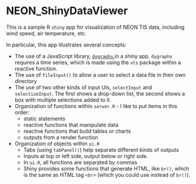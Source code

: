 # NEON_ShinyDataViewer

This is a sample R `shiny` app for visualization of NEON TIS data, including wind speed, air temperature, etc.

In particular, this app illustrates several concepts:
* The use of a JavaScript library, <a href = "http://rstudio.github.io/dygraphs/index.html"> `dygraphs` </a> in a shiny app. `dygraphs` requires a time series, which is made using the `xts` package within a reactive function.
* The use of `fileInput()` to allow a user to select a data file in their own directory
* The use of two other kinds of input UIs, `selectInput` and `selectizeInput`. The first shows a drop-down list, the second shows a box with multiple selections added to it.
* Organization of functions within `server.R` - I like to put items in this order:
  * static statements 
  * reactive functions that manipulate data
  * reactive functions that build tables or charts
  * outputs from a render function
* Organization of objects within `ui.R`
  * Tabs (using `tabPanel()`) help separate different kinds of outputs
  * Inputs at top or left side, output below or right side.
  * In `ui.R`, all functions are separated by commas
  * Shiny provides some functions that generate HTML, like `br()`, which is the same as HTML tag `<br>` (which you could use instead of `br()`).
